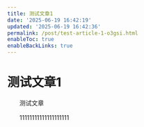 ```yaml
---
title: 测试文章1
date: '2025-06-19 16:42:19'
updated: '2025-06-19 16:42:36'
permalink: /post/test-article-1-o3gsi.html
enableToc: true
enableBackLinks: true
---
```




# 测试文章1

　　测试文章

　　11111111111111111111

　　‍
